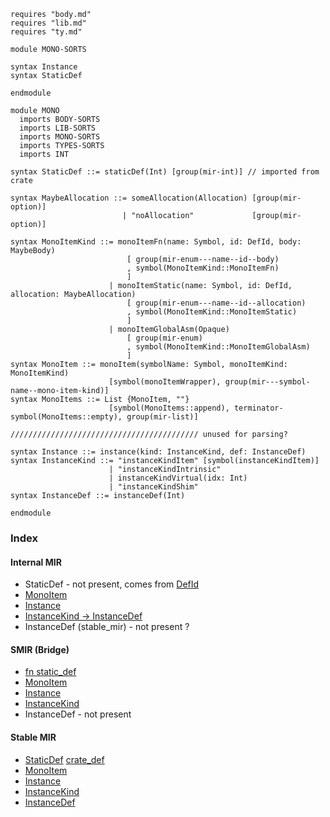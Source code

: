 ```k
requires "body.md"
requires "lib.md"
requires "ty.md"

module MONO-SORTS

syntax Instance
syntax StaticDef

endmodule

module MONO
  imports BODY-SORTS
  imports LIB-SORTS
  imports MONO-SORTS
  imports TYPES-SORTS
  imports INT

syntax StaticDef ::= staticDef(Int) [group(mir-int)] // imported from crate

syntax MaybeAllocation ::= someAllocation(Allocation) [group(mir-option)]
                         | "noAllocation"             [group(mir-option)]

syntax MonoItemKind ::= monoItemFn(name: Symbol, id: DefId, body: MaybeBody)
                          [ group(mir-enum---name--id--body)
                          , symbol(MonoItemKind::MonoItemFn)
                          ]
                      | monoItemStatic(name: Symbol, id: DefId, allocation: MaybeAllocation)
                          [ group(mir-enum---name--id--allocation)
                          , symbol(MonoItemKind::MonoItemStatic)
                          ]
                      | monoItemGlobalAsm(Opaque)
                          [ group(mir-enum)
                          , symbol(MonoItemKind::MonoItemGlobalAsm)
                          ]
syntax MonoItem ::= monoItem(symbolName: Symbol, monoItemKind: MonoItemKind)
                      [symbol(monoItemWrapper), group(mir---symbol-name--mono-item-kind)]
syntax MonoItems ::= List {MonoItem, ""}
                      [symbol(MonoItems::append), terminator-symbol(MonoItems::empty), group(mir-list)]

////////////////////////////////////////// unused for parsing?

syntax Instance ::= instance(kind: InstanceKind, def: InstanceDef)
syntax InstanceKind ::= "instanceKindItem" [symbol(instanceKindItem)]
                      | "instanceKindIntrinsic"
                      | instanceKindVirtual(idx: Int)
                      | "instanceKindShim"
syntax InstanceDef ::= instanceDef(Int)

endmodule
```

### Index

#### Internal MIR
- StaticDef - not present, comes from [DefId](https://github.com/runtimeverification/rust/blob/85f90a461262f7ca37a6e629933d455fa9c3ee48/compiler/rustc_span/src/def_id.rs#L216-L235)
- [MonoItem](https://github.com/runtimeverification/rust/blob/85f90a461262f7ca37a6e629933d455fa9c3ee48/compiler/rustc_middle/src/mir/mono.rs#L48-L53)
- [Instance](https://github.com/runtimeverification/rust/blob/85f90a461262f7ca37a6e629933d455fa9c3ee48/compiler/rustc_middle/src/ty/instance.rs#L22-L35)
- [InstanceKind -> InstanceDef](https://github.com/runtimeverification/rust/blob/85f90a461262f7ca37a6e629933d455fa9c3ee48/compiler/rustc_middle/src/ty/instance.rs#L59-L180)
- InstanceDef (stable_mir) - not present ?

#### SMIR (Bridge)
- [fn static_def](https://github.com/runtimeverification/rust/blob/9131ddf5faba14fab225a7bf8ef5ee5dafe12e3b/compiler/rustc_smir/src/rustc_internal/mod.rs#L167-L169)
- [MonoItem](https://github.com/runtimeverification/rust/blob/9131ddf5faba14fab225a7bf8ef5ee5dafe12e3b/compiler/rustc_smir/src/rustc_smir/convert/mir.rs#L771-L782)
- [Instance](https://github.com/runtimeverification/rust/blob/9131ddf5faba14fab225a7bf8ef5ee5dafe12e3b/compiler/rustc_smir/src/rustc_smir/convert/ty.rs#L836-L863)
- [InstanceKind](https://github.com/runtimeverification/rust/blob/9131ddf5faba14fab225a7bf8ef5ee5dafe12e3b/compiler/rustc_smir/src/rustc_smir/convert/ty.rs#L841-L860)
- InstanceDef - not present

#### Stable MIR
- [StaticDef](https://github.com/runtimeverification/rust/blob/9131ddf5faba14fab225a7bf8ef5ee5dafe12e3b/compiler/stable_mir/src/mir/mono.rs#L254-L256) [crate_def](https://github.com/runtimeverification/rust/blob/85f90a461262f7ca37a6e629933d455fa9c3ee48/compiler/stable_mir/src/crate_def.rs#L55-L69)
- [MonoItem](https://github.com/runtimeverification/rust/blob/9131ddf5faba14fab225a7bf8ef5ee5dafe12e3b/compiler/stable_mir/src/mir/mono.rs#L10-L15)
- [Instance](https://github.com/runtimeverification/rust/blob/9131ddf5faba14fab225a7bf8ef5ee5dafe12e3b/compiler/stable_mir/src/mir/mono.rs#L17-L24)
- [InstanceKind](https://github.com/runtimeverification/rust/blob/9131ddf5faba14fab225a7bf8ef5ee5dafe12e3b/compiler/stable_mir/src/mir/mono.rs#L26-L37)
- [InstanceDef](https://github.com/runtimeverification/rust/blob/9131ddf5faba14fab225a7bf8ef5ee5dafe12e3b/compiler/stable_mir/src/mir/mono.rs#L244-L245)

